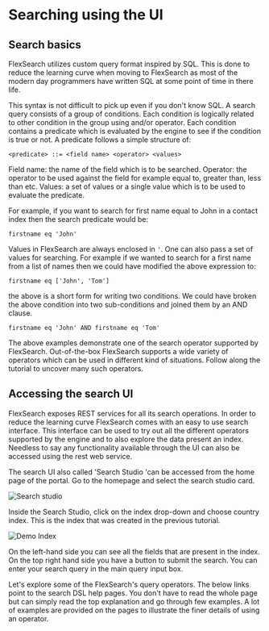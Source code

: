 # Searching using the UI
## Search basics
FlexSearch utilizes custom query format inspired by SQL. This is done to reduce
the learning curve when moving to FlexSearch as most of the modern day
programmers have written SQL at some point of time in there life.

This syntax is not difficult to pick up even if you don't know SQL. A search query
consists of a group of conditions. Each condition is logically related to other
condition in the group using and/or operator. Each condition contains a predicate
which is evaluated by the engine to see if the condition is true or not. A
predicate follows a simple structure of:

```
<predicate> ::= <field name> <operator> <values>
```

Field name: the name of the field which is to be searched.
Operator: the operator to be used against the field for example equal to, greater
than, less than etc.
Values: a set of values or a single value which is to be used to evaluate the predicate.

For example, if you want to search for first name equal to John in a contact
index then the search predicate would be:

```
firstname eq 'John'
```

Values in FlexSearch are always enclosed in `'`. One can also pass a set of values
for searching. For example if we wanted to search for a first name from a list of
names then we could have modified the above expression to:

```
firstname eq ['John', 'Tom']
```

the above is a short form for writing two conditions. We could have broken the
above condition into two sub-conditions and joined them by an AND clause.
```
firstname eq 'John' AND firstname eq 'Tom'
```
The above examples demonstrate one of the search operator supported by FlexSearch.
Out-of-the-box FlexSearch supports a wide variety of operators which can be used
in different kind of situations. Follow along the tutorial to uncover many such
operators.

## Accessing the search UI
FlexSearch exposes REST services for all its search operations. In order to
reduce the learning curve FlexSearch comes with an easy to use search interface.
This interface can be used to try out all the different operators supported by
the engine and to also explore the data present an index. Needless to say any
functionality available through the UI can also be accessed using the rest web
service.

The search UI also called 'Search Studio 'can be accessed from the home page of
the portal. Go to the homepage and select the search studio card.

![Search studio](/img/search-studio.png)

Inside the Search Studio, click on the index drop-down and choose country index.
This is the index that was created in the previous tutorial.

<img src="/img/search-demo-index.png" alt="Demo Index">

On the left-hand side you can see all the fields that are present in the index.
On the top right hand side you have a button to submit the search. You can enter
your search query in the main query input box.

Let's explore some of the FlexSearch's query operators. The below links point to
the search DSL help pages. You don't have to read the whole page but can simply
read the top explanation and go through few examples. A lot of examples are
provided on the pages to illustrate the finer details of using an operator.
